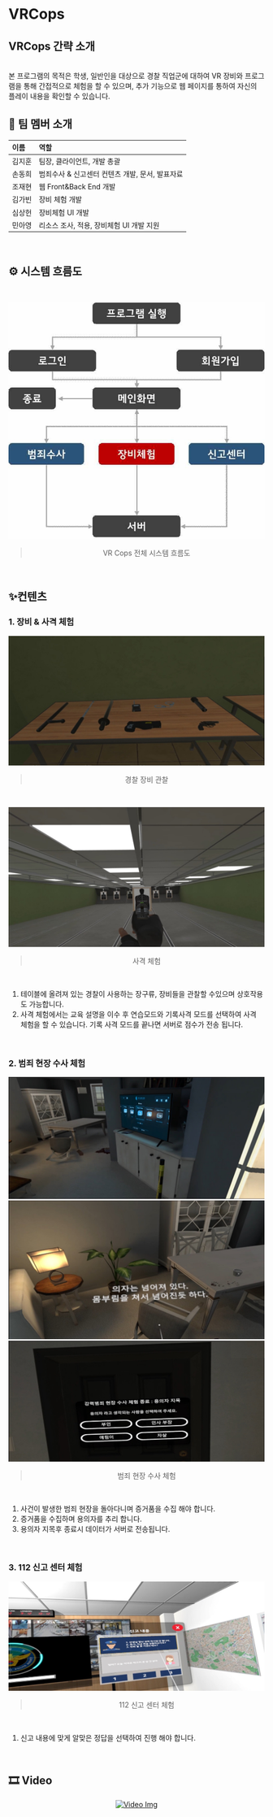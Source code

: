 # VRCops

## VRCops 간략 소개

<br/>
본 프로그램의 목적은 학생, 일반인을 대상으로 경찰 직업군에 대하여 VR 장비와 프로그램을 통해 간접적으로 체험을 할 수 있으며, 추가 기능으로 웹 페이지를 통하여 자신의 플레이 내용을 확인할 수 있습니다.

<br />

## 🥰 팀 멤버 소개

| 이름   | 역할                                            |
| :----- | :---------------------------------------------- |
| 김지훈 | 팀장, 클라이언트, 개발 총괄                     |
| 손동희 | 범죄수사 & 신고센터 컨텐츠 개발, 문서, 발표자료 |
| 조재현 | 웹 Front&Back End 개발                          |
| 김가빈 | 장비 체험 개발                                  |
| 심상헌 | 장비체험 UI 개발                                |
| 민아영 | 리소스 조사, 적용, 장비체험 UI 개발 지원        |

<br />

## ⚙ 시스템 흐름도

<br>

<center>

![Flow img](./Image/VRCops%EC%8B%9C%EC%8A%A4%ED%85%9C%ED%9D%90%EB%A6%84%EB%8F%84.jpg)

> VR Cops 전체 시스템 흐름도

</center>

<br />

## ✨컨텐츠

### 1. 장비 & 사격 체험

<center>

![장비체험 Img](./Image/%EC%9E%A5%EB%B9%84%EC%B2%B4%ED%97%98.jpg)

> 경찰 장비 관찰

<br />

![사격체험 Img](./Image/%EC%9E%A5%EB%B9%84%EC%B2%B4%ED%97%98_%EC%82%AC%EA%B2%A9%EC%B2%B4%ED%97%98.jpg)

> 사격 체험

<br />

</center>

1. 테이블에 올려져 있는 경찰이 사용하는 장구류, 장비들을 관찰할 수있으며 상호작용도 가능합니다.
2. 사격 체험에서는 교육 설명을 이수 후 연습모드와 기록사격 모드를 선택하여 사격 체험을 할 수 있습니다.
   기록 사격 모드를 끝나면 서버로 점수가 전송 됩니다.

<br />

### 2. 범죄 현장 수사 체험

<center>

![현장체험 Img](./Image/%EB%B2%94%EC%A3%84%ED%98%84%EC%9E%A5%EC%88%98%EC%82%AC%EC%B2%B4%ED%97%98.jpg)
![현장체험2 Img](./Image/%EB%B2%94%EC%A3%84%ED%98%84%EC%9E%A5%EC%88%98%EC%82%AC%EC%B2%B4%ED%97%982.jpg)
![현장체험3 Img](./Image/%EB%B2%94%EC%A3%84%ED%98%84%EC%9E%A5%EC%88%98%EC%82%AC%EC%B2%B4%ED%97%983.jpg)

> 범죄 현장 수사 체험

<br />

</center>

1. 사건이 발생한 범죄 현장을 돌아다니며 증거품을 수집 해야 합니다.
2. 증거품을 수집하며 용의자를 추리 합니다.
3. 용의자 지목후 종료시 데이터가 서버로 전송됩니다.

<br />

### 3. 112 신고 센터 체험

<center>

![112센터 Img](./Image/112%EC%8B%A0%EA%B3%A0%EC%84%BC%ED%84%B0%EC%B2%B4%ED%97%98.jpg)

> 112 신고 센터 체험

<br />

</center>

1. 신고 내용에 맞게 알맞은 정답을 선택하여 진행 해야 합니다.

<br />

## 🎞 Video

<center>

[![Video Img](https://img.youtube.com/vi/VpXtuWGoqgw/0.jpg)](https://youtu.be/VpXtuWGoqgw)

</center>
